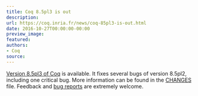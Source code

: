 ```yaml
---
title: Coq 8.5pl3 is out
description:
url: https://coq.inria.fr/news/coq-85pl3-is-out.html
date: 2016-10-27T00:00:00-00:00
preview_image:
featured:
authors:
- Coq
source:
---
```



<a href="https://coq.inria.fr/coq-85">Version 8.5pl3 of Coq</a> is available. It fixes several bugs
of version 8.5pl2, including one critical bug. More information can be found in
the <a href="https://coq.inria.fr/distrib/V8.5pl3/CHANGES - [404 Not Found]">CHANGES</a> file. Feedback and
<a href="https://coq.inria.fr/bugs">bug reports</a> are extremely welcome.

 
